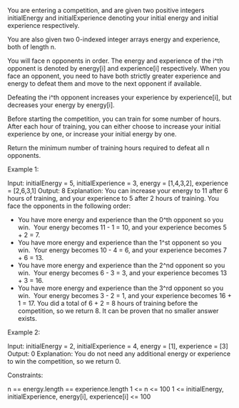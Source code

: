 You are entering a competition, and are given two positive integers
initialEnergy and initialExperience denoting your initial energy and initial
experience respectively.

You are also given two 0-indexed integer arrays energy and experience, both
of length n.

You will face n opponents in order. The energy and experience of the i^th
opponent is denoted by energy[i] and experience[i] respectively. When you
face an opponent, you need to have both strictly greater experience and
energy to defeat them and move to the next opponent if available.

Defeating the i^th opponent increases your experience by experience[i], but
decreases your energy by energy[i].

Before starting the competition, you can train for some number of hours.
After each hour of training, you can either choose to increase your initial
experience by one, or increase your initial energy by one.

Return the minimum number of training hours required to defeat all n
opponents.


Example 1:


Input: initialEnergy = 5, initialExperience = 3, energy = [1,4,3,2],
experience = [2,6,3,1]
Output: 8
Explanation: You can increase your energy to 11 after 6 hours of training,
and your experience to 5 after 2 hours of training.
You face the opponents in the following order:
- You have more energy and experience than the 0^th opponent so you win.
⁠ Your energy becomes 11 - 1 = 10, and your experience becomes 5 + 2 = 7.
- You have more energy and experience than the 1^st opponent so you win.
⁠ Your energy becomes 10 - 4 = 6, and your experience becomes 7 + 6 = 13.
- You have more energy and experience than the 2^nd opponent so you win.
⁠ Your energy becomes 6 - 3 = 3, and your experience becomes 13 + 3 = 16.
- You have more energy and experience than the 3^rd opponent so you win.
⁠ Your energy becomes 3 - 2 = 1, and your experience becomes 16 + 1 = 17.
You did a total of 6 + 2 = 8 hours of training before the competition, so we
return 8.
It can be proven that no smaller answer exists.


Example 2:


Input: initialEnergy = 2, initialExperience = 4, energy = [1], experience =
[3]
Output: 0
Explanation: You do not need any additional energy or experience to win the
competition, so we return 0.



Constraints:


n == energy.length == experience.length
1 <= n <= 100
1 <= initialEnergy, initialExperience, energy[i], experience[i] <= 100




